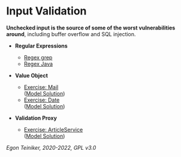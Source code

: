 # Input Validation

**Unchecked input is the source of some of the worst vulnerabilities around**, including buffer overflow and SQL injection.

* **Regular Expressions**
    * [Regex grep](RegEx-grep)
    * [Regex Java](Regex-Java)
    
* **Value Object**
  * [Exercise: Mail](https://github.com/teiniker/teiniker-lectures-securecoding/tree/master/secure-coding/DataValidation/InputValidation/ValueObject-EMail-Exercise)\
    ([Model Solution](https://github.com/teiniker/teiniker-lectures-securecoding/tree/master/secure-coding/DataValidation/InputValidation/ValueObject-EMail))
  * [Exercise: Date](https://github.com/teiniker/teiniker-lectures-securecoding/tree/master/secure-coding/DataValidation/InputValidation/ValueObject-Date-Exercise)\
    ([Model Solution](https://github.com/teiniker/teiniker-lectures-securecoding/tree/master/secure-coding/DataValidation/InputValidation/ValueObject-Date))
  
* **Validation Proxy**
  * [Exercise: ArticleService](https://github.com/teiniker/teiniker-lectures-securecoding/tree/master/secure-coding/DataValidation/InputValidation/ValidationProxy-ArticleService-Exercise)\
    ([Model Solution](https://github.com/teiniker/teiniker-lectures-securecoding/tree/master/secure-coding/DataValidation/InputValidation/ValidationProxy-ArticleService))
  
*Egon Teiniker, 2020-2022, GPL v3.0*
